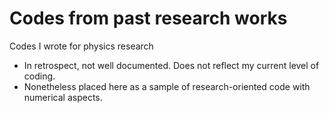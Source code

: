 # Codes from past research works

Codes I wrote for physics research
- In retrospect, not well documented. Does not reflect my current level of coding.
- Nonetheless placed here as a sample of research-oriented code with numerical aspects.
